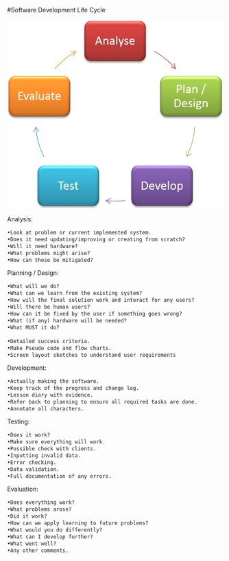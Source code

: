 #Software Development Life Cycle

![alt tag](https://raw.githubusercontent.com/12johnsonf/Quiz1/master/img/lifecycle.png)

Analysis:

	•Look at problem or current implemented system. 
	•Does it need updating/improving or creating from scratch?
	•Will it need hardware? 
	•What problems might arise?
	•How can these be mitigated?
    
Planning / Design:

	•What will we do?
	•What can we learn from the existing system?
	•How will the final solution work and interact for any users?
	•Will there be human users?
	•How can it be fixed by the user if something goes wrong?
	•What (if any) hardware will be needed?
	•What MUST it do?

	•Detailed success criteria.
	•Make Pseudo code and flow charts.
	•Screen layout sketches to understand user requirements

Development:

	•Actually making the software.
	•Keep track of the progress and change log.
	•Lesson diary with evidence.
	•Refer back to planning to ensure all required tasks are done.
	•Annotate all characters.
	
Testing:

	•Does it work?
	•Make sure everything will work.
	•Possible check with clients.
	•Inputting invalid data.
	•Error checking.
	•Data validation.
	•Full documentation of any errors.
	
Evaluation:

	•Does everything work?
	•What problems arose?
	•Did it work?
	•How can we apply learning to future problems?
	•What would you do differently?
	•What can I develop further?
	•What went well?
	•Any other comments.
